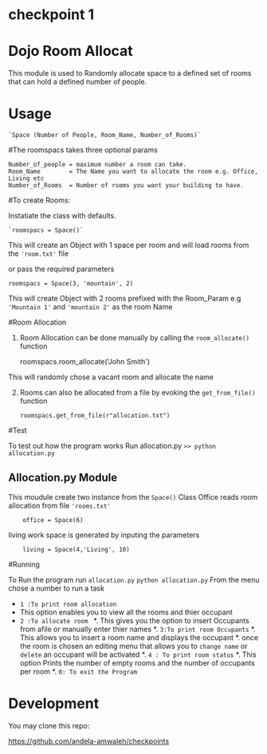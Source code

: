 # checkpoint 1

# Dojo Room Allocat


This module is used to Randomly allocate space to a defined set of rooms
that can hold a defined number of people.

# Usage

	
	`Space (Number of People, Room_Name, Number_of_Rooms)`

#The roomspacs takes three optional params

	
	Number_of_people = maximum number a room can take.
	Room_Name 		 = The Name you want to allocate the room e.g. Office, Living etc
	Number_of_Rooms  = Number of rooms you want your building to have. 
	

#To create Rooms:


Instatiate the class with defaults.
	
	`roomspacs = Space()`

	

 This will create an Object with 1 space per room and will load rooms from the `'room.txt'` file 

 or  pass the required parameters

	
	roomspacs = Space(3, 'mountain', 2)
	


This will create Object with 2 rooms prefixed with the Room_Param e.g `'Mountain 1'` and `'mountain 2'` as the room Name




#Room Allocation

1. Room Allocation can be done manually by calling the `room_allocate()` function

 	roomspacs.room_allocate('John Smith')

  This will randomly chose a vacant room and allocate the name 

2. Rooms can also be allocated from a file by evoking the `get_from_file()` function
	

	 `roomspacs.get_from_file(r"allocation.txt")`

#Test

 To test out how the program works Run allocation.py
 		`>> python allocation.py`


Allocation.py Module
--------------------
 This moudule create two instance from the `Space()` Class
 Office reads room allocation from file `'rooms.txt'`

		office = Space(6)

 living work space is generated by inputing the parameters

		living = Space(4,'Living', 10)

#Running

To Run the program run `allocation.py`
 		`python allocation.py`
From the menu chose a number to run a task 

* `1 :To print room allocation`
 * This option enables you to view all the rooms and thier occupant
* `2 :To allocate room `
 *. This gives you the option to insert Occupants from afile or manually enter thier names
*. `3:To print room Occupants`
 *. This allows you to insert a room name and displays the occupant	
 *. once the room is chosen an editing menu that allows you to `change name` or `delete` an occupant will be activated
*. `4 : To print room status`
 *. This option Prints the number of empty rooms and the number of occupants per room
*. `0: To exit the Program`

 

# Development

You may clone this repo:

https://github.com/andela-amwaleh/checkpoints

			
